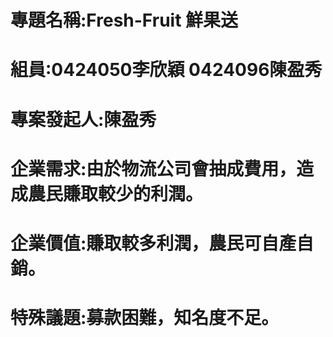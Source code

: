 # 專題名稱:Fresh-Fruit 鮮果送
# 組員:0424050李欣穎 0424096陳盈秀
# 專案發起人:陳盈秀
# 企業需求:由於物流公司會抽成費用，造成農民賺取較少的利潤。
# 企業價值:賺取較多利潤，農民可自產自銷。
# 特殊議題:募款困難，知名度不足。
